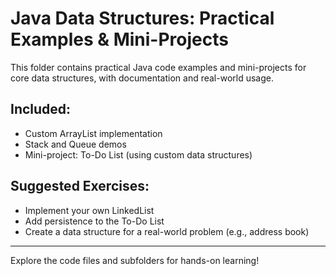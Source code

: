 # Java Data Structures: Practical Examples & Mini-Projects

This folder contains practical Java code examples and mini-projects for core data structures, with documentation and real-world usage.

## Included:
- Custom ArrayList implementation
- Stack and Queue demos
- Mini-project: To-Do List (using custom data structures)

## Suggested Exercises:
- Implement your own LinkedList
- Add persistence to the To-Do List
- Create a data structure for a real-world problem (e.g., address book)

---

Explore the code files and subfolders for hands-on learning!

